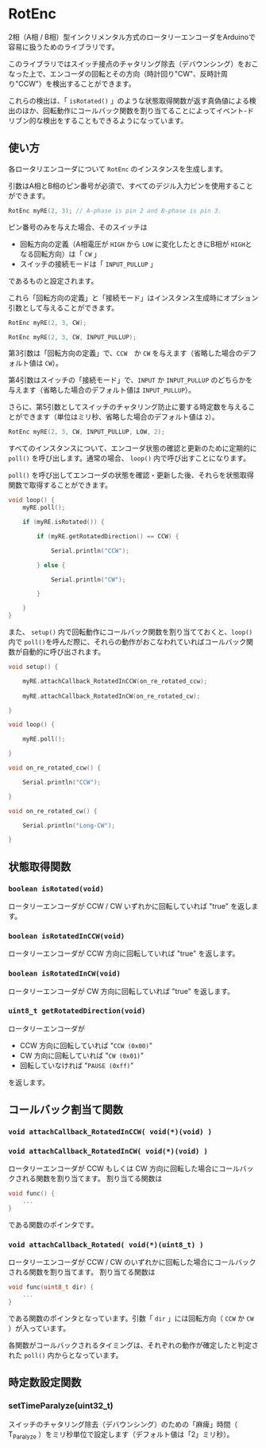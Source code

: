 # RotEnc
2相（A相 / B相）型インクリメンタル方式のロータリーエンコーダをArduinoで容易に扱うためのライブラリです。

このライブラリではスイッチ接点のチャタリング除去（デバウンシング）をおこなった上で、エンコーダの回転とその方向（時計回り"CW"、反時計周り"CCW"）を検出することができます。

これらの検出は、「 ```isRotated()``` 」のような状態取得関数が返す真偽値による検出のほか、回転動作にコールバック関数を割り当てることによってイベント-ドリブン的な検出をすることもできるようになっています。

## 使い方
各ロータリエンコーダについて ```RotEnc``` のインスタンスを生成します。

引数はA相とB相のピン番号が必須で、すべてのデジル入力ピンを使用することができます。

```C++
RotEnc myRE(2, 3); // A-phase is pin 2 and B-phase is pin 3.
```

ピン番号のみを与えた場合、そのスイッチは

- 回転方向の定義（A相電圧が ```HIGH``` から ```LOW``` に変化したときにB相が ```HIGH```となる回転方向）は「 ```CW``` 」
- スイッチの接続モードは「 ```INPUT_PULLUP``` 」

であるものと設定されます。

これら「回転方向の定義」と「接続モード」はインスタンス生成時にオプション引数として与えることができます。

```C++
RotEnc myRE(2, 3, CW);

RotEnc myRE(2, 3, CW, INPUT_PULLUP);
```

第3引数は「回転方向の定義」で、```CCW```　か ```CW``` を与えます（省略した場合のデフォルト値は ```CW```）。

第4引数はスイッチの「接続モード」で、```INPUT``` か ```INPUT_PULLUP``` のどちらかを与えます（省略した場合のデフォルト値は ```INPUT_PULLUP```）。

さらに、第5引数としてスイッチのチャタリング防止に要する時定数を与えることができます（単位はミリ秒、省略した場合のデフォルト値は ```2```）。

```C++
RotEnc myRE(2, 3, CW, INPUT_PULLUP, LOW, 2);
```

すべてのインスタンスについて、エンコーダ状態の確認と更新のために定期的に ```poll()``` を呼び出します。通常の場合、 ```loop()``` 内で呼び出すことになります。

```poll()``` を呼び出してエンコーダの状態を確認・更新した後、それらを状態取得関数で取得することができます。

```C++
void loop() {
    myRE.poll();

    if (myRE.isRotated()) {

        if (myRE.getRotatedDirection() == CCW) {

            Serial.println("CCW");

        } else {

            Serial.println("CW");

        }

    }
}
```

また、 ```setup()``` 内で回転動作にコールバック関数を割り当てておくと、```loop()``` 内で ```poll()```を呼んだ際に、それらの動作がおこなわれていればコールバック関数が自動的に呼び出されます。

```C++
void setup() {

    myRE.attachCallback_RotatedInCCW(on_re_rotated_ccw);
    
    myRE.attachCallback_RotatedInCW(on_re_rotated_cw);

}

void loop() {

    myRE.poll();

}

void on_re_rotated_ccw() {

    Serial.println("CCW");

}

void on_re_rotated_cw() {

    Serial.println("Long-CW");

}
```

## 状態取得関数
### ```boolean isRotated(void)```
ロータリーエンコーダが CCW / CW いずれかに回転していれば "true" を返します。

### ```boolean isRotatedInCCW(void)```
ロータリーエンコーダが CCW 方向に回転していれば "true" を返します。

### ```boolean isRotatedInCW(void)```
ロータリーエンコーダが CW 方向に回転していれば "true" を返します。

### ```uint8_t getRotatedDirection(void)```
ロータリーエンコーダが

- CCW 方向に回転していれば "```CCW (0x00)```" 
- CW 方向に回転していれば "```CW (0x01)```" 
- 回転していなければ "```PAUSE (0xff)```" 

を返します。

## コールバック割当て関数
### ```void attachCallback_RotatedInCCW( void(*)(void) )```
### ```void attachCallback_RotatedInCW( void(*)(void) )```

ロータリーエンコーダが CCW もしくは CW 方向に回転した場合にコールバックされる関数を割り当てます。
割り当てる関数は
```C++
void func() {
    ...
}
```
である関数のポインタです。

### ```void attachCallback_Rotated( void(*)(uint8_t) )```
ロータリーエンコーダが CCW / CW のいずれかに回転した場合にコールバックされる関数を割り当てます。
割り当てる関数は
```C++
void func(uint8_t dir) {
    ...
}
```
である関数のポインタとなっています。引数「 ```dir``` 」には回転方向（ ```CCW``` か ```CW``` ）が入っています。

各関数がコールバックされるタイミングは、それぞれの動作が確定したと判定された ```poll()``` 内からとなっています。

## 時定数設定関数
### setTimeParalyze(uint32_t)
スイッチのチャタリング除去（デバウンシング）のための「麻痺」時間（ T<sub>Paralyze</sub> ）をミリ秒単位で設定します（デフォルト値は「2」ミリ秒）。
